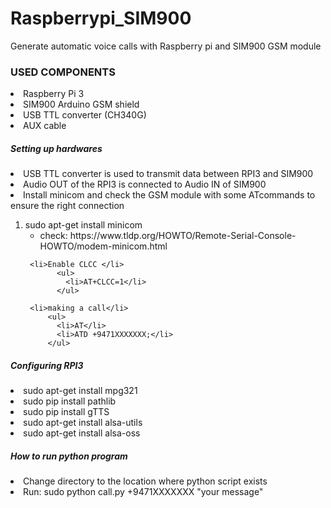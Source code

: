 # Raspberrypi_SIM900
Generate automatic voice calls with Raspberry pi and SIM900 GSM module

<h3>USED COMPONENTS</h3>

</ul>
  <li>Raspberry Pi 3 </li>
  <li>SIM900 Arduino GSM shield</li>
  <li>USB TTL converter (CH340G)</li>
  <li>AUX cable</li>
</ul>
<h5>Setting up hardwares</h5>
</ul>
  <li>USB TTL converter is used to transmit data between RPI3 and SIM900</li>
  <li>Audio OUT of the RPI3 is connected to Audio IN of SIM900</li>
  <li>Install minicom and check the GSM module with some ATcommands to ensure the right connection</li>
   <ol>
     <li>sudo apt-get install minicom  
           <ul>
             <li>check: https://www.tldp.org/HOWTO/Remote-Serial-Console-HOWTO/modem-minicom.html</li>
          </ul>

     <li>Enable CLCC </li>
           <ul>
             <li>AT+CLCC=1</li>
           </ul>
           
     <li>making a call</li>
         <ul>
           <li>AT</li>
           <li>ATD +9471XXXXXXX;</li>
         </ul>
   </ol>   
</ul>

<h5>Configuring RPI3</h5>
</ul>
  <li>sudo apt-get install mpg321</li>
  <li>sudo pip install pathlib</li>
  <li>sudo pip install gTTS</li>
  <li>sudo apt-get install alsa-utils</li>
  <li>sudo apt-get install alsa-oss</li>
</ul>
<h5>How to run python program</h5>
</ul>
  <li>Change directory to the location where python script exists</li>
  <li>Run:   sudo python call.py +9471XXXXXXX "your message"</li>
</ul>
